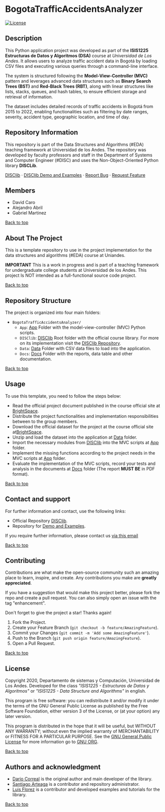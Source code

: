 # BogotaTrafficAccidentsAnalyzer
<!-- PROJECT SHIELDS -->
[![License][challenge3-license-shield]][challenge3-license-url]

## Description

This Python application project was developed as part of the **ISIS1225 Estructuras de Datos y Algoritmos (DSA)** course at _Universidad de Los Andes_. It allows users to analyze traffic accident data in Bogotá by loading CSV files and executing various queries through a command-line interface.

The system is structured following the **Model-View-Controller (MVC)** pattern and leverages advanced data structures such as **Binary Search Trees (BST)** and **Red-Black Trees (RBT)**, along with linear structures like lists, stacks, queues, and hash tables, to ensure efficient storage and retrieval of information.

The dataset includes detailed records of traffic accidents in Bogotá from 2015 to 2022, enabling functionalities such as filtering by date ranges, severity, accident type, geographic location, and time of day.

## Repository Information

This repository is part of the Data Structures and Algorithms (#EDA) teaching framework at Universidad de los Andes. The repository was developed by faculty professors and staff in the Department of Systems and Computer Engineer (#DISC) and uses the Non-Object-Oriented Python library **DISCLib**.

[DISClib][disclib-url] · [DISClib Demo and Examples][demo-url] · [Report Bug][challenge3-bugs-url] · [Request Feature][challenge3-issues-url]

## Members

- David Caro
- Alejandro Abril
- Gabriel Martinez

[Back to top](#bogotatrafficaccidentsanalyzer)

<!-- ABOUT THE PROJECT -->
## About The Project

This is a template repository to use in the project implementation for the data structures and algorithms (#EDA) course at Uniandes.

**IMPORTANT** This is a work in progress and is part of a teaching framework for undergraduate college students at Universidad de los Andes. This project Is NOT intended as a full-functional source code project.

[Back to top](#bogotatrafficaccidentsanalyzer)

## Repository Structure

The project is organized into four main folders:

- `BogotaTrafficAccidentsAnalyzer/`
    - `App`: [App](./App) Folder with the model-view-controller (MVC) Python scripts.
    - `DISClib`: [DISClib](./DISClib) Root folder with the official course library. For more on its implementation visit the [DISClib Repository][disclib-url].
    - `Data`: [Data](./Data) Folder with CSV data files to load into the application.
    - `Docs`: [Docs](./Docs) Folder with the reports, data table and other documentation.

[Back to top](#bogotatrafficaccidentsanalyzere)

<!-- USAGE EXAMPLES -->
## Usage

To use this template, you need to follow the steps below:

* Read the official project document published in the course official site at [BrightSpace][BrightSpace-url].
* Distribute the project functionalities and implementation responsibilities between to the group members.
* Download the official dataset for the project at the course official site at[BrightSpace][BrightSpace-url].
* Unzip and load the dataset into the application at [Data](./Data) folder.
* Import the necessary modules from [DISClib](./DISClib) into the MVC scripts at [App](./App) folder.
* Implement the missing functions according to the project needs in the MVC scripts at [App](./App) folder.
* Evaluate the implementation of the MVC scripts, record your tests and analysis in the documents at [Docs](./Docs) folder (The report **MUST BE** in PDF format).

[Back to top](#bogotatrafficaccidentsanalyzer)

<!-- CONTACT -->
## Contact and support

For further information and contact, use the following links:

* Official Repository [DISClib][disclib-url].
* Repository for [Demo and Examples][demo-url].
  
If you require further information, please contact us [via this email](mailto:isis1225@uniandes.edu.co)

[Back to top](#bogotatrafficaccidentsanalyzer)

<!-- CONTRIBUTING -->
## Contributing

Contributions are what make the open-source community such an amazing place to learn, inspire, and create. Any contributions you make are **greatly appreciated**.

If you have a suggestion that would make this project better, please fork the repo and create a pull request. You can also simply open an issue with the tag "enhancement".

Don't forget to give the project a star! Thanks again!

1. Fork the Project.
2. Create your Feature Branch (`git checkout -b feature/AmazingFeature`).
3. Commit your Changes (`git commit -m 'Add some AmazingFeature'`).
4. Push to the Branch (`git push origin feature/AmazingFeature`).
5. Open a Pull Request.

[Back to top](#bogotatrafficaccidentsanalyzer)

<!-- LICENSE -->
## License

Copyright 2020, Departamento de sistemas y Computación, Universidad de Los Andes.
Developed for the class _"ISIS1225 - Estructuras de Datos y Algoritmos"_ or _"ISIS1225 - Data Structure and Algorithms"_ in english.

This program is free software: you can redistribute it and/or modify it under the terms of the GNU General Public License as published by the Free Software Foundation, either version 3 of the License, or (at your option) any later version.

This program is distributed in the hope that it will be useful, but WITHOUT ANY WARRANTY; without even the implied warranty of MERCHANTABILITY or FITNESS FOR A PARTICULAR PURPOSE. See the [GNU General Public License](LICENSE) for more information go to [GNU ORG][gnu-url].

[Back to top](#bogotatrafficaccidentsanalyzer)

<!-- ACKNOWLEDGMENTS -->
## Authors and acknowledgment

* [Dario Correal][dariocorreal-url] is the original author and main developer of the library.
* [Santiago Arteaga][phillipus85-url] is a contributor and repository administrator. 
* [Luis Florez][le99-url] is a contributor and developed examples and tutorials for the library.

[Back to top](#challenge-template)

<!-- MARKDOWN LINKS & IMAGES -->
<!-- https://www.markdownguide.org/basic-syntax/#reference-style-links -->
<!-- links for DISClib -->
[contributors-shield]: https://img.shields.io/github/contributors/ISIS1225DEVS/ISIS1225-Lib.svg?style=for-the-badge
[contributors-url]: https://github.com/ISIS1225DEVS/ISIS1225-Lib/graphs/contributors
[forks-shield]: https://img.shields.io/github/forks/ISIS1225DEVS/ISIS1225-Lib.svg?style=for-the-badge
[forks-url]: https://github.com/ISIS1225DEVS/ISIS1225-Lib/network/members
[stars-shield]: https://img.shields.io/github/stars/ISIS1225DEVS/ISIS1225-Lib.svg?style=for-the-badge
[stars-url]: https://github.com/ISIS1225DEVS/ISIS1225-Lib/stargazers
[issues-shield]: https://img.shields.io/github/issues/ISIS1225DEVS/ISIS1225-Lib.svg?style=for-the-badge
[issues-url]: https://github.com/ISIS1225DEVS/ISIS1225-Lib/issues
[license-shield]: https://img.shields.io/badge/License-GPLv3-blue.svg?style=for-the-badge
[license-url]: https://github.com/ISIS1225DEVS/ISIS1225-Lib/blob/master/LICENSE
<!-- [linkedin-shield]: https://img.shields.io/badge/-LinkedIn-black.svg?style=for-the-badge&logo=linkedin&colorB=555
[linkedin-url]: https://linkedin.com/in/linkedin_username
[product-screenshot]: images/screenshot.png -->
[uniandes-url]: https://cursos.virtual.uniandes.edu.co/isis1225/
[BrightSpace-url]: https://bloqueneon.uniandes.edu.co/d2l/home
[organization-url]: https://github.com/ISIS1225DEVS/
[disclib-url]: https://github.com/ISIS1225DEVS/ISIS1225-Lib
[demo-url]: https://github.com/ISIS1225DEVS/ISIS1225-Examples
[bugs-url]: https://github.com/ISIS1225DEVS/ISIS1225-Lib/issues
[issues-url]: https://github.com/ISIS1225DEVS/ISIS1225-Lib/issues
[gnu-url]: http://www.gnu.org/licenses/
<!-- contributors  -->
[dariocorreal-url]: https://github.com/dariocorreal
[phillipus85-url]: https://github.com/phillipus85
[le99-url]: https://github.com/le99
<!-- EDA lab + challenges repository -->
[sample-mvc-url]: https://github.com/ISIS1225DEVS/ISIS1225-SampleMVC
[sample-conflicts-url]: https://github.com/ISIS1225DEVS/ISIS1225-SampleConflicts
[sample-list-url]: https://github.com/ISIS1225DEVS/ISIS1225-SampleList
[sample-sort-url]: https://github.com/ISIS1225DEVS/ISIS1225-SampleSorts
[sample-map-url]: https://github.com/ISIS1225DEVS/ISIS1225-SampleMap
[sample-collision-url]: https://github.com/ISIS1225DEVS/ISIS1225-SampleCollision
[sample-tree-url]: https://github.com/ISIS1225DEVS/ISIS1225-SampleTree
[sample-graph-url]: https://github.com/ISIS1225DEVS/ISIS1225-SampleGraph
[sample-algorithm-url]: https://github.com/ISIS1225DEVS/ISIS1225-SampleAlgorithm
[challenge1-url]: https://github.com/ISIS1225DEVS/Reto1-Template
[challenge2-url]: https://github.com/ISIS1225DEVS/Reto2-Template
[challenge3-url]: https://github.com/ISIS1225DEVS/Reto3-Template
[challenge4-url]: https://github.com/ISIS1225DEVS/Reto4-Template

<!-- links for EDA examples repository -->
[demo-contributors-shield]: https://img.shields.io/github/contributors/ISIS1225DEVS/ISIS1225-Examples.svg?style=for-the-badge
[demo-contributors-url]: https://github.com/ISIS1225DEVS/ISIS1225-Examples/graphs/contributors
[demo-forks-shield]: https://img.shields.io/github/forks/ISIS1225DEVS/ISIS1225-Examples.svg?style=for-the-badge
[demo-forks-url]: https://github.com/ISIS1225DEVS/ISIS1225-Examples/network/members
[demo-stars-shield]: https://img.shields.io/github/stars/ISIS1225DEVS/ISIS1225-Examples.svg?style=for-the-badge
[demo-stars-url]: https://github.com/ISIS1225DEVS/ISIS1225-Examples/stargazers
[demo-issues-shield]: https://img.shields.io/github/issues/ISIS1225DEVS/ISIS1225-Examples.svg?style=for-the-badge
[demo-issues-url]: https://github.com/ISIS1225DEVS/ISIS1225-Examples/issues
[demo-license-shield]: https://img.shields.io/badge/License-GPLv3-blue.svg?style=for-the-badge
[demo-license-url]: https://github.com/ISIS1225DEVS/ISIS1225-Examples/blob/master/LICENSE
[demo-bugs-url]: https://github.com/ISIS1225DEVS/ISIS1225-Examples/issues
[demo-issues-url]: https://github.com/ISIS1225DEVS/ISIS1225-Examples/issues

<!-- links for EDA Sample-Reto3 challenge repository -->
[challenge3-contributors-shield]: https://img.shields.io/github/contributors/ISIS1225DEVS/Reto3-Template.svg?style=for-the-badge
[challenge3-contributors-url]: https://github.com/ISIS1225DEVS/Reto3-Template/graphs/contributors
[challenge3-forks-shield]: https://img.shields.io/github/forks/ISIS1225DEVS/Reto3-Template.svg?style=for-the-badge
[challenge3-forks-url]: https://github.com/ISIS1225DEVS/Reto3-Template/network/members
[challenge3-stars-shield]: https://img.shields.io/github/stars/ISIS1225DEVS/Reto3-Template.svg?style=for-the-badge
[challenge3-stars-url]: https://github.com/ISIS1225DEVS/Reto3-Template/stargazers
[challenge3-issues-shield]: https://img.shields.io/github/issues/ISIS1225DEVS/Reto3-Template.svg?style=for-the-badge
[challenge3-issues-url]: https://github.com/ISIS1225DEVS/Reto3-Template/issues
[challenge3-license-shield]: https://img.shields.io/badge/License-GPLv3-blue.svg?style=for-the-badge
[challenge3-license-url]: https://github.com/ISIS1225DEVS/Reto3-Template/blob/master/LICENSE
[challenge3-bugs-url]: https://github.com/ISIS1225DEVS/Reto3-Template/issues
[challenge3-issues-url]: https://github.com/ISIS1225DEVS/Reto3-Template/issues

